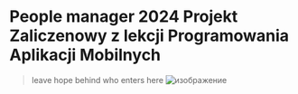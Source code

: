 # People manager 2024 Projekt Zaliczenowy z lekcji Programowania Aplikacji Mobilnych 
> leave hope behind who enters here
![изображение](https://github.com/user-attachments/assets/bd4d7f20-ce0e-4ecd-8ec2-5f98ddbf35e0)


